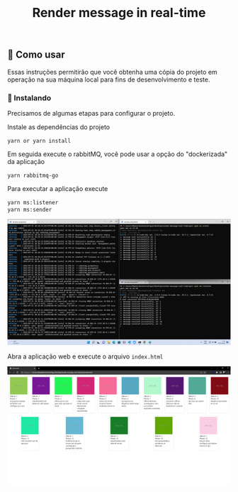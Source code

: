 <!-- PROJECT SHIELDS -->
<!-- ... -->

<!--
*** Estamos usando "reference style" do markdown para links por legibilidade.
*** Os links de referência são usados entre chaves [ ] ao invés de parênteses ( ).
*** @see https://www.markdownguide.org/basic-syntax/#reference-style-links
-->

<!-- RESUMO -->
<br />
<p align="center">
  <h1 align="center">Render message in real-time</h1>
  <br />
</p>

## 🚀 Como usar

Essas instruções permitirão que você obtenha uma cópia do projeto em operação na sua máquina local para fins de desenvolvimento e teste.

### 🔧 Instalando

Precisamos de algumas etapas para configurar o projeto.

Instale as dependências do projeto

```
yarn or yarn install
```

Em seguida execute o rabbitMQ, você pode usar a opção do "dockerizada" da aplicação

```
yarn rabbitmq-go
```

Para executar a aplicação execute

```
yarn ms:listener
yarn ms:sender
```

<img src="./docs/assets/unknown1.png" alt="Logo" height="auto" style="max-width: 100%" />

Abra a aplicação web e execute o arquivo ```index.html```

<img src="./docs/assets/unknown2.png" alt="Logo" height="auto" style="max-width: 100%" />